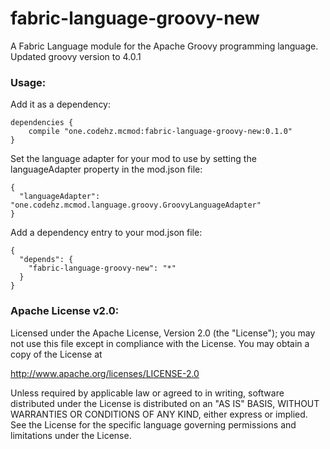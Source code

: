 # fabric-language-groovy-new
A Fabric Language module for the Apache Groovy programming language.
Updated groovy version to 4.0.1

### Usage:

Add it as a dependency:
```
dependencies {
	compile "one.codehz.mcmod:fabric-language-groovy-new:0.1.0"
}
```
Set the language adapter for your mod to use by setting the languageAdapter property in the mod.json file:
```
{
  "languageAdapter": "one.codehz.mcmod.language.groovy.GroovyLanguageAdapter"
}
```
Add a dependency entry to your mod.json file:
```
{
  "depends": {
    "fabric-language-groovy-new": "*"
  }
}
```

### Apache License v2.0:

Licensed under the Apache License, Version 2.0 (the "License");
you may not use this file except in compliance with the License.
You may obtain a copy of the License at

http://www.apache.org/licenses/LICENSE-2.0

Unless required by applicable law or agreed to in writing, software
distributed under the License is distributed on an "AS IS" BASIS,
WITHOUT WARRANTIES OR CONDITIONS OF ANY KIND, either express or implied.
See the License for the specific language governing permissions and
limitations under the License.
